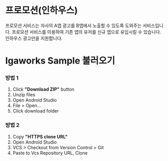 # 프로모션(인하우스)
프로모션 서비스는 자사의 A앱 광고를 B앱에서 노출할 수 있도록 도와주는 서비스입니다. 프로모션 서비스를 이용하여 기존 앱의 유저를 신규 앱으로 유입시킬 수 있습니다. 
인하우스 광고만을 지원합니다.

# Igaworks Sample 불러오기
### 방법 1
1. Click **"Download ZIP"** button
1. Unzip files
1. Open Android Studio
1. File > Open...
1. Click download folder

### 방법 2
1. Copy **"HTTPS clone URL"**
1. Open Android Studio
1. VCS > Checkout from Version Control > Git
1. Paste to Vcs Repository URL, Clone
